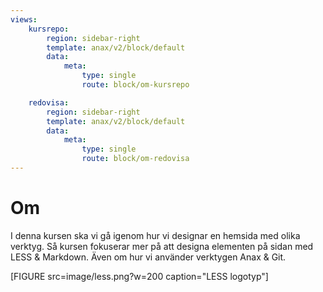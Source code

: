 ```yaml
---
views:
    kursrepo:
        region: sidebar-right
        template: anax/v2/block/default
        data:
            meta: 
                type: single
                route: block/om-kursrepo

    redovisa:
        region: sidebar-right
        template: anax/v2/block/default
        data:
            meta: 
                type: single
                route: block/om-redovisa
---
```

Om
=========================

I denna kursen ska vi gå igenom hur vi designar en hemsida med olika verktyg.
Så kursen fokuserar mer på att designa elementen på sidan med LESS & Markdown.
Även om hur vi använder verktygen Anax & Git.

[FIGURE src=image/less.png?w=200 caption="LESS logotyp"]
